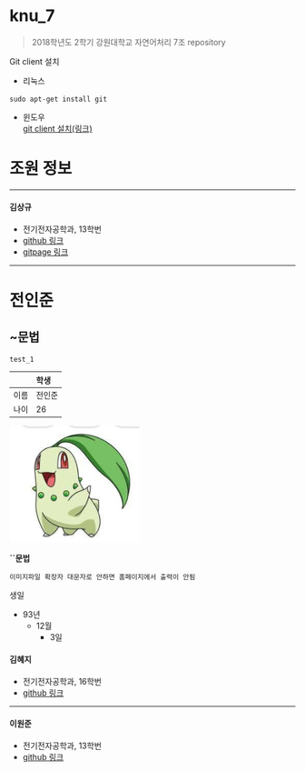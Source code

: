 # knu_7
> 2018학년도 2학기 강원대학교 자연어처리 7조 repository

Git client 설치
 - 리눅스  
 ```
 sudo apt-get install git
 ```  
 - 윈도우  
 [git client 설치(링크)](https://git-scm.com/download/win)  



# 조원 정보
-------------------
#### 김상규  
 -  전기전자공학과, 13학번
 - [github 링크](https://github.com/anroniogi)
 - [gitpage 링크](https://anroniogi.github.io)  

***
# 전인준
## ~문법
~~~
test_1
~~~

||학생|
|:--|:--|
|이름|전인준|
|나이|26|

![test](test.PNG)


**``문법**
```
이미지파일 확장자 대문자로 안하면 홈페이지에서 출력이 안됨
```

생일
- 93년
  - 12월
      - 3일

#### 김혜지
 -  전기전자공학과, 16학번
 - [github 링크](https://github.com/hengzizng)

- - -
#### 이원준
 - 전기전자공학과, 13학번
 - [github 링크](https://github.com/ab3774)
